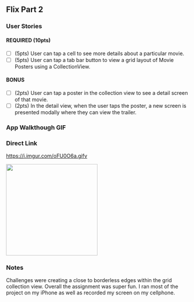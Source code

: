 ## Flix Part 2

### User Stories

#### REQUIRED (10pts)
- [ ] (5pts) User can tap a cell to see more details about a particular movie.
- [ ] (5pts) User can tap a tab bar button to view a grid layout of Movie Posters using a CollectionView.

#### BONUS
- [ ] (2pts) User can tap a poster in the collection view to see a detail screen of that movie.
- [ ] (2pts) In the detail view, when the user taps the poster, a new screen is presented modally where they can view the trailer.

### App Walkthough GIF
### Direct Link
https://i.imgur.com/oFU0O6a.gifv 

<img src="https://imgur.com/oFU0O6a" width=250><br>

### Notes
Challenges were creating a close to borderless edges within the grid collection view. Overall the assignment was super fun. I ran most of the project on my iPhone as well as recorded my screen on my cellphone.
